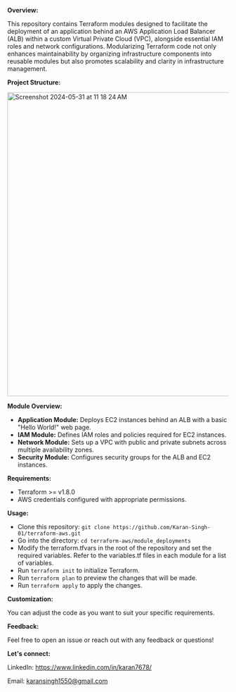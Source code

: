 **Overview:** 

This repository contains Terraform modules designed to facilitate the deployment of an application behind an AWS Application Load Balancer (ALB) within a custom Virtual Private Cloud (VPC), alongside essential IAM roles and network configurations. Modularizing Terraform code not only enhances maintainability by organizing infrastructure components into reusable modules but also promotes scalability and clarity in infrastructure management.

**Project Structure:**

<img width="690" alt="Screenshot 2024-05-31 at 11 18 24 AM" src="https://github.com/Karan-Singh-01/terraform-aws/assets/157451190/a26940c7-4e62-43e9-9dca-a78edf42009d">

**Module Overview:**

- **Application Module:** Deploys EC2 instances behind an ALB with a basic "Hello World!" web page.
- **IAM Module:** Defines IAM roles and policies required for EC2 instances.
- **Network Module:** Sets up a VPC with public and private subnets across multiple availability zones.
- **Security Module:** Configures security groups for the ALB and EC2 instances.

**Requirements:**

- Terraform >= v1.8.0
- AWS credentials configured with appropriate permissions.

**Usage:**
- Clone this repository: ```git clone https://github.com/Karan-Singh-01/terraform-aws.git```
- Go into the directory: ```cd terraform-aws/module_deployments```
- Modify the terraform.tfvars in the root of the repository and set the required variables. Refer to the variables.tf files in each module for a list of variables.
- Run ```terraform init``` to initialize Terraform.
- Run ```terraform plan``` to preview the changes that will be made.
- Run ```terraform apply``` to apply the changes.

**Customization:** 

You can adjust the code as you want to suit your specific requirements.

**Feedback:**

Feel free to open an issue or reach out with any feedback or questions!

**Let's connect:**

LinkedIn: https://www.linkedin.com/in/karan7678/

Email: karansingh1550@gmail.com
